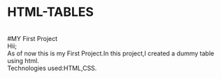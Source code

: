 # HTML-TABLES
</br> #MY First Project <br/>
Hii;<br/>
As of now this is my First Project.In this project,I created a dummy table using html.</br>
Technologies used:HTML,CSS.

